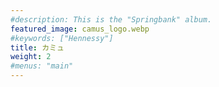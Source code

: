 ```yaml
---
#description: This is the "Springbank" album.
featured_image: camus_logo.webp
#keywords: ["Hennessy"]
title: カミュ
weight: 2
#menus: "main"
---
```

